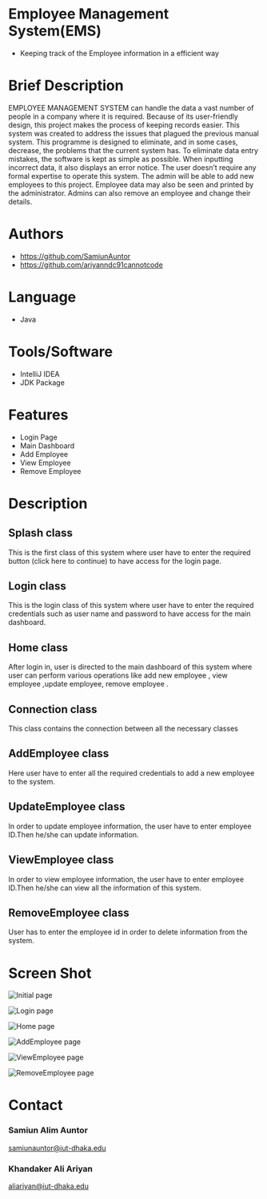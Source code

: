 
# Employee Management System(EMS)
- Keeping track of the Employee information in a efficient way





# Brief Description
EMPLOYEE MANAGEMENT SYSTEM can handle the data a vast number of people in a company where it is required. Because of its user-friendly design, this
project makes the process of keeping records easier. This system was created to address the issues that plagued the previous manual system. This
programme is designed to eliminate, and in some cases, decrease, the problems that the current
system has.
To eliminate data entry mistakes, the software is kept as simple as possible. When inputting
incorrect data, it also displays an error notice. The user doesn’t require any formal expertise to
operate this system. The admin will be able to add new employees to this project. Employee data
may also be seen and printed by the administrator. Admins can also remove an employee and
change their details.
# Authors

- https://github.com/SamiunAuntor
- https://github.com/ariyanndc91cannotcode


# Language
- Java

# Tools/Software
- IntelliJ IDEA
- JDK Package 
# Features

- Login Page
- Main Dashboard
- Add Employee 
- View Employee
- Remove Employee

# Description

## Splash class
This is the first class of this system where user have to enter the required button (click here to continue) to have access for the login page.
## Login class
This is the login class of this system where user have to enter the required credentials such as user name and password to have access for the main dashboard.

## Home class
After login in, user is directed to the main dashboard of this system where user can perform various operations like add new employee , view employee ,update employee, remove employee .

## Connection class
This class contains the connection between all the necessary classes

## AddEmployee class
Here user have to enter all the required credentials to add a new employee to the system.

## UpdateEmployee class
In order to update employee information, the user have to enter employee ID.Then he/she can update information.

## ViewEmployee class
In order to view employee information, the user have to enter employee ID.Then he/she can view all the information of this system.

## RemoveEmployee class
User has to enter the employee id in order to delete information from the system. 




# Screen Shot



![Initial page](https://github.com/ariyanndc91cannotcode/Employee-Management-System/blob/main/1.png)


![Login page](https://github.com/ariyanndc91cannotcode/Employee-Management-System/blob/main/2.png)


![Home page](https://github.com/ariyanndc91cannotcode/Employee-Management-System/blob/main/3.png)


![AddEmployee page](https://github.com/ariyanndc91cannotcode/Employee-Management-System/blob/main/4.png)


![ViewEmployee page](https://github.com/ariyanndc91cannotcode/Employee-Management-System/blob/main/5%20.png)


![RemoveEmployee page](https://github.com/ariyanndc91cannotcode/Employee-Management-System/blob/main/6.png)



# Contact

### Samiun Alim Auntor
<samiunauntor@iut-dhaka.edu>
### Khandaker Ali Ariyan
<aliariyan@iut-dhaka.edu>
